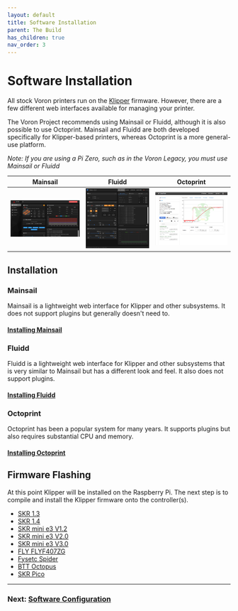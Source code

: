 ```yaml
---
layout: default
title: Software Installation
parent: The Build
has_children: true
nav_order: 3
---
```


# Software Installation

All stock Voron printers run on the [Klipper](https://klipper3d.com) firmware. However, there are a few different web interfaces available for managing your printer.

The Voron Project recommends using Mainsail or Fluidd, although it is also possible to use Octoprint.   Mainsail and Fluidd are both developed specifically for Klipper-based printers, whereas Octoprint is a more general-use platform. 

_Note: If you are using a Pi Zero, such as in the Voron Legacy, you must use Mainsail or Fluidd_

| Mainsail | Fluidd | Octoprint |
|--|--|--|
|![Mainsail Screenshot](images/mainsail.png)|![Fluidd Screenshot](images/fluidd.png)|![Octoprint screenshot](images/octoprint.png)|

## Installation

### Mainsail

Mainsail is a lightweight web interface for Klipper and other subsystems.  It does not support plugins but generally doesn't need to.

#### [Installing Mainsail](./installing_mainsail.md)

### Fluidd

Fluidd is a lightweight web interface for Klipper and other subsystems that is very similar to Mainsail but has a different look and feel.  It also does not support plugins.

#### [Installing Fluidd](./installing_fluidd.md)

### Octoprint

Octoprint has been a popular system for many years.  It supports plugins but also requires substantial CPU and memory.

#### [Installing Octoprint](./installing_octoprint.md)

## Firmware Flashing

At this point Klipper will be installed on the Raspberry Pi.  The next step is to compile and install the Klipper firmware onto the controller(s).

* [SKR 1.3](./skr13_klipper.md)
* [SKR 1.4](./skr13_klipper.md)
* [SKR mini e3 V1.2](./miniE3_v12_klipper.md)
* [SKR mini e3 V2.0](./miniE3_v20_klipper.md)
* [SKR mini e3 V3.0](./miniE3_v30_klipper.md)
* [FLY FLYF407ZG](./flyf407zg_klipper.md)
* [Fysetc Spider](./spider_klipper.md)
* [BTT Octopus](./octopus_klipper.md)
* [SKR Pico](./skrPico_klipper.md)

---

### Next: [Software Configuration](./configuration.md)
